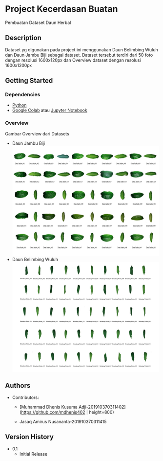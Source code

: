 # Project Kecerdasan Buatan

Pembuatan Dataset Daun Herbal

## Description

Dataset yg digunakan pada project ini menggunakan Daun Belimbing Wuluh dan Daun Jambu Biji sebagai dataset. Dataset tersebut
terdiri dari 50 foto dengan resolusi 1600x120px dan Overview dataset dengan resolusi 1600x1200px 

## Getting Started

### Dependencies

* [Python](https://www.python.org/downloads/)
* [Google Colab](https://colab.research.google.com/) atau [Jupyter Notebook](https://jupyter.org/install)

### Overview

Gambar Overview dari Datasets

* Daun Jambu Biji
  ![Daun Jambu Biji](https://github.com/mdhenis402/Dataset-Daun-Belimbing-Wuluh-dan-Jambu-Biji_402_415/blob/main/image/Overview_Daun%20Jambu%20Biji.jpg)
* Daun Belimbing Wuluh
  ![Daun Belimbing Wuluh](https://github.com/mdhenis402/Dataset-Daun-Belimbing-Wuluh-dan-Jambu-Biji_402_415/blob/main/image/Overview_Daun%20Belimbing%20Wuluh.jpg)

## Authors

* Contributors:

   * [Muhammad Dhenis Kusuma Adji-201910370311402](https://github.com/mdhenis402 | height=800)

   * Jasaq Amirus Nusananta-201910370311415

## Version History

* 0.1
    * Initial Release

